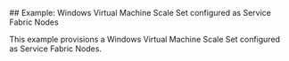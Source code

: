 ## Example: Windows Virtual Machine Scale Set configured as Service Fabric Nodes

This example provisions a Windows Virtual Machine Scale Set configured as Service Fabric Nodes.
